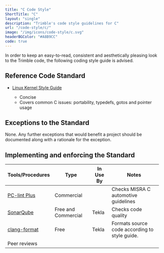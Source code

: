 ```yaml
---
title: "C Code Style"
ShortTitle: "C"
layout: "single"
description: "Trimble's code style guidelines for C"
url: "/code-style/c/"
image: "/img/icons/code-style/c.svg"
headerBGColor: "#A8B9CC"
code: true
---
```


In order to keep an easy-to-read, consistent and aesthetically pleasing look to the Trimble code, the following coding style guide is advised.

## Reference Code Standard

- [Linux Kernel Style Guide](https://www.kernel.org/doc/html/latest/process/coding-style.html)

  - Concise
  - Covers common C issues: portability, typedefs, gotos and pointer usage

## Exceptions to the Standard

None. Any further exceptions that would benefit a project should be documented along with a rationale for the exception.

## Implementing and enforcing the Standard

| Tools/Procedures                                             | Type                | In Use By | Notes                                         |
| ------------------------------------------------------------ | ------------------- | --------- | --------------------------------------------- |
| [PC-lint Plus](https://www.gimpel.com/)                      | Commercial          |           | Checks MISRA C automotive guidelines          |
| [SonarQube](https://www.sonarqube.org/)                      | Free and Commercial | Tekla     | Checks code quality                           |
| [clang-format](https://clang.llvm.org/docs/ClangFormat.html) | Free                | Tekla     | Formats source code according to style guide. |
| Peer reviews                                                 |                     |           |
